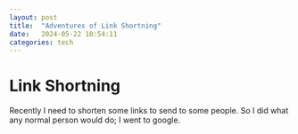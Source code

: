 ```yaml
---
layout: post
title:  "Adventures of Link Shortning"
date:   2024-05-22 10:54:11
categories: tech
---
```

# Link Shortning

Recently I need to shorten some links to send to some people. So I did what any normal person would do; I went to google.


